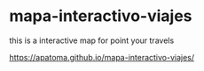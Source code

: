 # mapa-interactivo-viajes

this is a interactive map for point your travels 

https://apatoma.github.io/mapa-interactivo-viajes/
